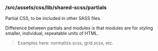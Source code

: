 ### /src/assets/css/lib/shared-scss/partials

Partial CSS, to be included in other SASS files.

Difference between partials and modules is that modules are for styling
smaller, individual, repeatable units of HTML.

> Examples here: normalize.scss, grid.scss, etc.
